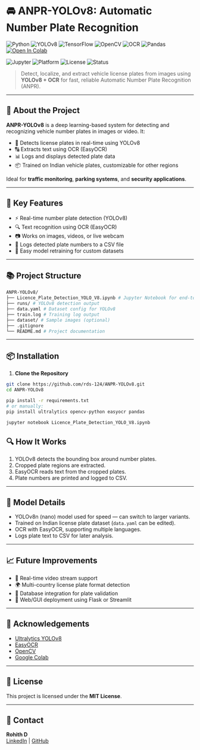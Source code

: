 # 🚘 ANPR-YOLOv8: Automatic Number Plate Recognition 

![Python](https://img.shields.io/badge/Python-3.10-blue)
![YOLOv8](https://img.shields.io/badge/YOLOv8-Ultralytics-orange)
![TensorFlow](https://img.shields.io/badge/TensorFlow-Used-critical)
![OpenCV](https://img.shields.io/badge/OpenCV-Enabled-success)
![OCR](https://img.shields.io/badge/OCR-EasyOCR-lightgrey)
![Pandas](https://img.shields.io/badge/Pandas-Used-purple)
[![Open In Colab](https://colab.research.google.com/assets/colab-badge.svg)](https://colab.research.google.com/github/rds-124/ANPR-YOLOv8/blob/main/ANPR_YOLOv8.ipynb)

![Jupyter](https://img.shields.io/badge/Notebook-Jupyter-informational)
![Platform](https://img.shields.io/badge/Platform-Windows%20%7C%20Linux%20%7C%20Colab-yellow)
![License](https://img.shields.io/badge/License-MIT-blueviolet)
![Status](https://img.shields.io/badge/Status-Active-green)

> Detect, localize, and extract vehicle license plates from images using **YOLOv8 + OCR** for fast, reliable Automatic Number Plate Recognition (ANPR).

---

## 🚀 About the Project

**ANPR-YOLOv8** is a deep learning-based system for detecting and recognizing vehicle number plates in images or video. It:

- 🚗 Detects license plates in real-time using YOLOv8
- 🔠 Extracts text using OCR (EasyOCR)
- 📊 Logs and displays detected plate data
- 📦 Trained on Indian vehicle plates, customizable for other regions

Ideal for **traffic monitoring**, **parking systems**, and **security applications**.

---

## 🎯 Key Features

* ⚡ Real-time number plate detection (YOLOv8)
* 🔍 Text recognition using OCR (EasyOCR)
* 📷 Works on images, videos, or live webcam
* 📁 Logs detected plate numbers to a CSV file
* 🧠 Easy model retraining for custom datasets

---

## 📚 Project Structure
```bash
ANPR-YOLOv8/
├── Licence_Plate_Detection_YOLO_V8.ipynb # Jupyter Notebook for end-to-end pipeline
├── runs/ # YOLOv8 detection output
├── data.yaml # Dataset config for YOLOv8
├── train.log # Training log output
├── dataset/ # Sample images (optional)
├── .gitignore
└── README.md # Project documentation
```


---

## 📦 Installation

1. **Clone the Repository**

```bash
git clone https://github.com/rds-124/ANPR-YOLOv8.git
cd ANPR-YOLOv8
```
```bash
pip install -r requirements.txt
# or manually:
pip install ultralytics opencv-python easyocr pandas
```
```bash
jupyter notebook Licence_Plate_Detection_YOLO_V8.ipynb
```

## 🔍 How It Works

1. YOLOv8 detects the bounding box around number plates.  
2. Cropped plate regions are extracted.  
3. EasyOCR reads text from the cropped plates.  
4. Plate numbers are printed and logged to CSV.

---

## 🧠 Model Details

- YOLOv8n (nano) model used for speed — can switch to larger variants.
- Trained on Indian license plate dataset (`data.yaml` can be edited).
- OCR with EasyOCR, supporting multiple languages.
- Logs plate text to CSV for later analysis.

---

## 📈 Future Improvements

* 🎥 Real-time video stream support
* 🌍 Multi-country license plate format detection
* 🧪 Database integration for plate validation
* 📲 Web/GUI deployment using Flask or Streamlit

---

## 🙏 Acknowledgements

- [Ultralytics YOLOv8](https://github.com/ultralytics/ultralytics)
- [EasyOCR](https://github.com/JaidedAI/EasyOCR)
- [OpenCV](https://opencv.org/)
- [Google Colab](https://colab.research.google.com/)

---

## 📅 License

This project is licensed under the **MIT License**.

---

## 📧 Contact

**Rohith D**  
[LinkedIn](https://www.linkedin.com/in/rohith124) | [GitHub](https://github.com/rds-124)


